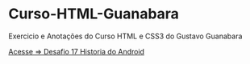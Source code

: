 # Curso-HTML-Guanabara

Exercicio e Anotações do Curso HTML e CSS3 do Gustavo Guanabara

<a href="https://wandersonhrodrigues.github.io/Curso-HTML-Guanabara/desafios/ex017_desafio/des010" target="_blank">Acesse => Desafio 17 Historia do Android</a>
